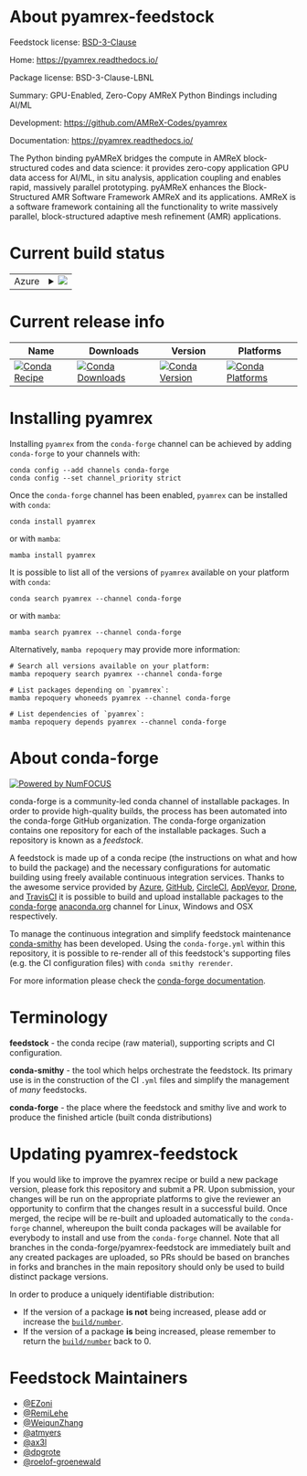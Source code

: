 About pyamrex-feedstock
=======================

Feedstock license: [BSD-3-Clause](https://github.com/conda-forge/pyamrex-feedstock/blob/main/LICENSE.txt)

Home: https://pyamrex.readthedocs.io/

Package license: BSD-3-Clause-LBNL

Summary: GPU-Enabled, Zero-Copy AMReX Python Bindings including AI/ML

Development: https://github.com/AMReX-Codes/pyamrex

Documentation: https://pyamrex.readthedocs.io/

The Python binding pyAMReX bridges the compute in AMReX block-structured
codes and data science: it provides zero-copy application GPU data access
for AI/ML, in situ analysis, application coupling and enables rapid,
massively parallel prototyping. pyAMReX enhances the Block-Structured AMR
Software Framework AMReX and its applications.
AMReX is a software framework containing all the functionality to write
massively parallel, block-structured adaptive mesh refinement (AMR)
applications.

Current build status
====================


<table>
    
  <tr>
    <td>Azure</td>
    <td>
      <details>
        <summary>
          <a href="https://dev.azure.com/conda-forge/feedstock-builds/_build/latest?definitionId=20615&branchName=main">
            <img src="https://dev.azure.com/conda-forge/feedstock-builds/_apis/build/status/pyamrex-feedstock?branchName=main">
          </a>
        </summary>
        <table>
          <thead><tr><th>Variant</th><th>Status</th></tr></thead>
          <tbody><tr>
              <td>linux_64_mpimpichpyamrex_precisiondppython3.10.____cpython</td>
              <td>
                <a href="https://dev.azure.com/conda-forge/feedstock-builds/_build/latest?definitionId=20615&branchName=main">
                  <img src="https://dev.azure.com/conda-forge/feedstock-builds/_apis/build/status/pyamrex-feedstock?branchName=main&jobName=linux&configuration=linux%20linux_64_mpimpichpyamrex_precisiondppython3.10.____cpython" alt="variant">
                </a>
              </td>
            </tr><tr>
              <td>linux_64_mpimpichpyamrex_precisiondppython3.11.____cpython</td>
              <td>
                <a href="https://dev.azure.com/conda-forge/feedstock-builds/_build/latest?definitionId=20615&branchName=main">
                  <img src="https://dev.azure.com/conda-forge/feedstock-builds/_apis/build/status/pyamrex-feedstock?branchName=main&jobName=linux&configuration=linux%20linux_64_mpimpichpyamrex_precisiondppython3.11.____cpython" alt="variant">
                </a>
              </td>
            </tr><tr>
              <td>linux_64_mpimpichpyamrex_precisiondppython3.12.____cpython</td>
              <td>
                <a href="https://dev.azure.com/conda-forge/feedstock-builds/_build/latest?definitionId=20615&branchName=main">
                  <img src="https://dev.azure.com/conda-forge/feedstock-builds/_apis/build/status/pyamrex-feedstock?branchName=main&jobName=linux&configuration=linux%20linux_64_mpimpichpyamrex_precisiondppython3.12.____cpython" alt="variant">
                </a>
              </td>
            </tr><tr>
              <td>linux_64_mpimpichpyamrex_precisiondppython3.13.____cp313</td>
              <td>
                <a href="https://dev.azure.com/conda-forge/feedstock-builds/_build/latest?definitionId=20615&branchName=main">
                  <img src="https://dev.azure.com/conda-forge/feedstock-builds/_apis/build/status/pyamrex-feedstock?branchName=main&jobName=linux&configuration=linux%20linux_64_mpimpichpyamrex_precisiondppython3.13.____cp313" alt="variant">
                </a>
              </td>
            </tr><tr>
              <td>linux_64_mpimpichpyamrex_precisiondppython3.9.____cpython</td>
              <td>
                <a href="https://dev.azure.com/conda-forge/feedstock-builds/_build/latest?definitionId=20615&branchName=main">
                  <img src="https://dev.azure.com/conda-forge/feedstock-builds/_apis/build/status/pyamrex-feedstock?branchName=main&jobName=linux&configuration=linux%20linux_64_mpimpichpyamrex_precisiondppython3.9.____cpython" alt="variant">
                </a>
              </td>
            </tr><tr>
              <td>linux_64_mpimpichpyamrex_precisionsppython3.10.____cpython</td>
              <td>
                <a href="https://dev.azure.com/conda-forge/feedstock-builds/_build/latest?definitionId=20615&branchName=main">
                  <img src="https://dev.azure.com/conda-forge/feedstock-builds/_apis/build/status/pyamrex-feedstock?branchName=main&jobName=linux&configuration=linux%20linux_64_mpimpichpyamrex_precisionsppython3.10.____cpython" alt="variant">
                </a>
              </td>
            </tr><tr>
              <td>linux_64_mpimpichpyamrex_precisionsppython3.11.____cpython</td>
              <td>
                <a href="https://dev.azure.com/conda-forge/feedstock-builds/_build/latest?definitionId=20615&branchName=main">
                  <img src="https://dev.azure.com/conda-forge/feedstock-builds/_apis/build/status/pyamrex-feedstock?branchName=main&jobName=linux&configuration=linux%20linux_64_mpimpichpyamrex_precisionsppython3.11.____cpython" alt="variant">
                </a>
              </td>
            </tr><tr>
              <td>linux_64_mpimpichpyamrex_precisionsppython3.12.____cpython</td>
              <td>
                <a href="https://dev.azure.com/conda-forge/feedstock-builds/_build/latest?definitionId=20615&branchName=main">
                  <img src="https://dev.azure.com/conda-forge/feedstock-builds/_apis/build/status/pyamrex-feedstock?branchName=main&jobName=linux&configuration=linux%20linux_64_mpimpichpyamrex_precisionsppython3.12.____cpython" alt="variant">
                </a>
              </td>
            </tr><tr>
              <td>linux_64_mpimpichpyamrex_precisionsppython3.13.____cp313</td>
              <td>
                <a href="https://dev.azure.com/conda-forge/feedstock-builds/_build/latest?definitionId=20615&branchName=main">
                  <img src="https://dev.azure.com/conda-forge/feedstock-builds/_apis/build/status/pyamrex-feedstock?branchName=main&jobName=linux&configuration=linux%20linux_64_mpimpichpyamrex_precisionsppython3.13.____cp313" alt="variant">
                </a>
              </td>
            </tr><tr>
              <td>linux_64_mpimpichpyamrex_precisionsppython3.9.____cpython</td>
              <td>
                <a href="https://dev.azure.com/conda-forge/feedstock-builds/_build/latest?definitionId=20615&branchName=main">
                  <img src="https://dev.azure.com/conda-forge/feedstock-builds/_apis/build/status/pyamrex-feedstock?branchName=main&jobName=linux&configuration=linux%20linux_64_mpimpichpyamrex_precisionsppython3.9.____cpython" alt="variant">
                </a>
              </td>
            </tr><tr>
              <td>linux_64_mpinompipyamrex_precisiondppython3.10.____cpython</td>
              <td>
                <a href="https://dev.azure.com/conda-forge/feedstock-builds/_build/latest?definitionId=20615&branchName=main">
                  <img src="https://dev.azure.com/conda-forge/feedstock-builds/_apis/build/status/pyamrex-feedstock?branchName=main&jobName=linux&configuration=linux%20linux_64_mpinompipyamrex_precisiondppython3.10.____cpython" alt="variant">
                </a>
              </td>
            </tr><tr>
              <td>linux_64_mpinompipyamrex_precisiondppython3.11.____cpython</td>
              <td>
                <a href="https://dev.azure.com/conda-forge/feedstock-builds/_build/latest?definitionId=20615&branchName=main">
                  <img src="https://dev.azure.com/conda-forge/feedstock-builds/_apis/build/status/pyamrex-feedstock?branchName=main&jobName=linux&configuration=linux%20linux_64_mpinompipyamrex_precisiondppython3.11.____cpython" alt="variant">
                </a>
              </td>
            </tr><tr>
              <td>linux_64_mpinompipyamrex_precisiondppython3.12.____cpython</td>
              <td>
                <a href="https://dev.azure.com/conda-forge/feedstock-builds/_build/latest?definitionId=20615&branchName=main">
                  <img src="https://dev.azure.com/conda-forge/feedstock-builds/_apis/build/status/pyamrex-feedstock?branchName=main&jobName=linux&configuration=linux%20linux_64_mpinompipyamrex_precisiondppython3.12.____cpython" alt="variant">
                </a>
              </td>
            </tr><tr>
              <td>linux_64_mpinompipyamrex_precisiondppython3.13.____cp313</td>
              <td>
                <a href="https://dev.azure.com/conda-forge/feedstock-builds/_build/latest?definitionId=20615&branchName=main">
                  <img src="https://dev.azure.com/conda-forge/feedstock-builds/_apis/build/status/pyamrex-feedstock?branchName=main&jobName=linux&configuration=linux%20linux_64_mpinompipyamrex_precisiondppython3.13.____cp313" alt="variant">
                </a>
              </td>
            </tr><tr>
              <td>linux_64_mpinompipyamrex_precisiondppython3.9.____cpython</td>
              <td>
                <a href="https://dev.azure.com/conda-forge/feedstock-builds/_build/latest?definitionId=20615&branchName=main">
                  <img src="https://dev.azure.com/conda-forge/feedstock-builds/_apis/build/status/pyamrex-feedstock?branchName=main&jobName=linux&configuration=linux%20linux_64_mpinompipyamrex_precisiondppython3.9.____cpython" alt="variant">
                </a>
              </td>
            </tr><tr>
              <td>linux_64_mpinompipyamrex_precisionsppython3.10.____cpython</td>
              <td>
                <a href="https://dev.azure.com/conda-forge/feedstock-builds/_build/latest?definitionId=20615&branchName=main">
                  <img src="https://dev.azure.com/conda-forge/feedstock-builds/_apis/build/status/pyamrex-feedstock?branchName=main&jobName=linux&configuration=linux%20linux_64_mpinompipyamrex_precisionsppython3.10.____cpython" alt="variant">
                </a>
              </td>
            </tr><tr>
              <td>linux_64_mpinompipyamrex_precisionsppython3.11.____cpython</td>
              <td>
                <a href="https://dev.azure.com/conda-forge/feedstock-builds/_build/latest?definitionId=20615&branchName=main">
                  <img src="https://dev.azure.com/conda-forge/feedstock-builds/_apis/build/status/pyamrex-feedstock?branchName=main&jobName=linux&configuration=linux%20linux_64_mpinompipyamrex_precisionsppython3.11.____cpython" alt="variant">
                </a>
              </td>
            </tr><tr>
              <td>linux_64_mpinompipyamrex_precisionsppython3.12.____cpython</td>
              <td>
                <a href="https://dev.azure.com/conda-forge/feedstock-builds/_build/latest?definitionId=20615&branchName=main">
                  <img src="https://dev.azure.com/conda-forge/feedstock-builds/_apis/build/status/pyamrex-feedstock?branchName=main&jobName=linux&configuration=linux%20linux_64_mpinompipyamrex_precisionsppython3.12.____cpython" alt="variant">
                </a>
              </td>
            </tr><tr>
              <td>linux_64_mpinompipyamrex_precisionsppython3.13.____cp313</td>
              <td>
                <a href="https://dev.azure.com/conda-forge/feedstock-builds/_build/latest?definitionId=20615&branchName=main">
                  <img src="https://dev.azure.com/conda-forge/feedstock-builds/_apis/build/status/pyamrex-feedstock?branchName=main&jobName=linux&configuration=linux%20linux_64_mpinompipyamrex_precisionsppython3.13.____cp313" alt="variant">
                </a>
              </td>
            </tr><tr>
              <td>linux_64_mpinompipyamrex_precisionsppython3.9.____cpython</td>
              <td>
                <a href="https://dev.azure.com/conda-forge/feedstock-builds/_build/latest?definitionId=20615&branchName=main">
                  <img src="https://dev.azure.com/conda-forge/feedstock-builds/_apis/build/status/pyamrex-feedstock?branchName=main&jobName=linux&configuration=linux%20linux_64_mpinompipyamrex_precisionsppython3.9.____cpython" alt="variant">
                </a>
              </td>
            </tr><tr>
              <td>linux_64_mpiopenmpipyamrex_precisiondppython3.10.____cpython</td>
              <td>
                <a href="https://dev.azure.com/conda-forge/feedstock-builds/_build/latest?definitionId=20615&branchName=main">
                  <img src="https://dev.azure.com/conda-forge/feedstock-builds/_apis/build/status/pyamrex-feedstock?branchName=main&jobName=linux&configuration=linux%20linux_64_mpiopenmpipyamrex_precisiondppython3.10.____cpython" alt="variant">
                </a>
              </td>
            </tr><tr>
              <td>linux_64_mpiopenmpipyamrex_precisiondppython3.11.____cpython</td>
              <td>
                <a href="https://dev.azure.com/conda-forge/feedstock-builds/_build/latest?definitionId=20615&branchName=main">
                  <img src="https://dev.azure.com/conda-forge/feedstock-builds/_apis/build/status/pyamrex-feedstock?branchName=main&jobName=linux&configuration=linux%20linux_64_mpiopenmpipyamrex_precisiondppython3.11.____cpython" alt="variant">
                </a>
              </td>
            </tr><tr>
              <td>linux_64_mpiopenmpipyamrex_precisiondppython3.12.____cpython</td>
              <td>
                <a href="https://dev.azure.com/conda-forge/feedstock-builds/_build/latest?definitionId=20615&branchName=main">
                  <img src="https://dev.azure.com/conda-forge/feedstock-builds/_apis/build/status/pyamrex-feedstock?branchName=main&jobName=linux&configuration=linux%20linux_64_mpiopenmpipyamrex_precisiondppython3.12.____cpython" alt="variant">
                </a>
              </td>
            </tr><tr>
              <td>linux_64_mpiopenmpipyamrex_precisiondppython3.13.____cp313</td>
              <td>
                <a href="https://dev.azure.com/conda-forge/feedstock-builds/_build/latest?definitionId=20615&branchName=main">
                  <img src="https://dev.azure.com/conda-forge/feedstock-builds/_apis/build/status/pyamrex-feedstock?branchName=main&jobName=linux&configuration=linux%20linux_64_mpiopenmpipyamrex_precisiondppython3.13.____cp313" alt="variant">
                </a>
              </td>
            </tr><tr>
              <td>linux_64_mpiopenmpipyamrex_precisiondppython3.9.____cpython</td>
              <td>
                <a href="https://dev.azure.com/conda-forge/feedstock-builds/_build/latest?definitionId=20615&branchName=main">
                  <img src="https://dev.azure.com/conda-forge/feedstock-builds/_apis/build/status/pyamrex-feedstock?branchName=main&jobName=linux&configuration=linux%20linux_64_mpiopenmpipyamrex_precisiondppython3.9.____cpython" alt="variant">
                </a>
              </td>
            </tr><tr>
              <td>linux_64_mpiopenmpipyamrex_precisionsppython3.10.____cpython</td>
              <td>
                <a href="https://dev.azure.com/conda-forge/feedstock-builds/_build/latest?definitionId=20615&branchName=main">
                  <img src="https://dev.azure.com/conda-forge/feedstock-builds/_apis/build/status/pyamrex-feedstock?branchName=main&jobName=linux&configuration=linux%20linux_64_mpiopenmpipyamrex_precisionsppython3.10.____cpython" alt="variant">
                </a>
              </td>
            </tr><tr>
              <td>linux_64_mpiopenmpipyamrex_precisionsppython3.11.____cpython</td>
              <td>
                <a href="https://dev.azure.com/conda-forge/feedstock-builds/_build/latest?definitionId=20615&branchName=main">
                  <img src="https://dev.azure.com/conda-forge/feedstock-builds/_apis/build/status/pyamrex-feedstock?branchName=main&jobName=linux&configuration=linux%20linux_64_mpiopenmpipyamrex_precisionsppython3.11.____cpython" alt="variant">
                </a>
              </td>
            </tr><tr>
              <td>linux_64_mpiopenmpipyamrex_precisionsppython3.12.____cpython</td>
              <td>
                <a href="https://dev.azure.com/conda-forge/feedstock-builds/_build/latest?definitionId=20615&branchName=main">
                  <img src="https://dev.azure.com/conda-forge/feedstock-builds/_apis/build/status/pyamrex-feedstock?branchName=main&jobName=linux&configuration=linux%20linux_64_mpiopenmpipyamrex_precisionsppython3.12.____cpython" alt="variant">
                </a>
              </td>
            </tr><tr>
              <td>linux_64_mpiopenmpipyamrex_precisionsppython3.13.____cp313</td>
              <td>
                <a href="https://dev.azure.com/conda-forge/feedstock-builds/_build/latest?definitionId=20615&branchName=main">
                  <img src="https://dev.azure.com/conda-forge/feedstock-builds/_apis/build/status/pyamrex-feedstock?branchName=main&jobName=linux&configuration=linux%20linux_64_mpiopenmpipyamrex_precisionsppython3.13.____cp313" alt="variant">
                </a>
              </td>
            </tr><tr>
              <td>linux_64_mpiopenmpipyamrex_precisionsppython3.9.____cpython</td>
              <td>
                <a href="https://dev.azure.com/conda-forge/feedstock-builds/_build/latest?definitionId=20615&branchName=main">
                  <img src="https://dev.azure.com/conda-forge/feedstock-builds/_apis/build/status/pyamrex-feedstock?branchName=main&jobName=linux&configuration=linux%20linux_64_mpiopenmpipyamrex_precisionsppython3.9.____cpython" alt="variant">
                </a>
              </td>
            </tr><tr>
              <td>linux_aarch64_mpimpichpyamrex_precisiondppython3.10.____cpython</td>
              <td>
                <a href="https://dev.azure.com/conda-forge/feedstock-builds/_build/latest?definitionId=20615&branchName=main">
                  <img src="https://dev.azure.com/conda-forge/feedstock-builds/_apis/build/status/pyamrex-feedstock?branchName=main&jobName=linux&configuration=linux%20linux_aarch64_mpimpichpyamrex_precisiondppython3.10.____cpython" alt="variant">
                </a>
              </td>
            </tr><tr>
              <td>linux_aarch64_mpimpichpyamrex_precisiondppython3.11.____cpython</td>
              <td>
                <a href="https://dev.azure.com/conda-forge/feedstock-builds/_build/latest?definitionId=20615&branchName=main">
                  <img src="https://dev.azure.com/conda-forge/feedstock-builds/_apis/build/status/pyamrex-feedstock?branchName=main&jobName=linux&configuration=linux%20linux_aarch64_mpimpichpyamrex_precisiondppython3.11.____cpython" alt="variant">
                </a>
              </td>
            </tr><tr>
              <td>linux_aarch64_mpimpichpyamrex_precisiondppython3.12.____cpython</td>
              <td>
                <a href="https://dev.azure.com/conda-forge/feedstock-builds/_build/latest?definitionId=20615&branchName=main">
                  <img src="https://dev.azure.com/conda-forge/feedstock-builds/_apis/build/status/pyamrex-feedstock?branchName=main&jobName=linux&configuration=linux%20linux_aarch64_mpimpichpyamrex_precisiondppython3.12.____cpython" alt="variant">
                </a>
              </td>
            </tr><tr>
              <td>linux_aarch64_mpimpichpyamrex_precisiondppython3.13.____cp313</td>
              <td>
                <a href="https://dev.azure.com/conda-forge/feedstock-builds/_build/latest?definitionId=20615&branchName=main">
                  <img src="https://dev.azure.com/conda-forge/feedstock-builds/_apis/build/status/pyamrex-feedstock?branchName=main&jobName=linux&configuration=linux%20linux_aarch64_mpimpichpyamrex_precisiondppython3.13.____cp313" alt="variant">
                </a>
              </td>
            </tr><tr>
              <td>linux_aarch64_mpimpichpyamrex_precisiondppython3.9.____cpython</td>
              <td>
                <a href="https://dev.azure.com/conda-forge/feedstock-builds/_build/latest?definitionId=20615&branchName=main">
                  <img src="https://dev.azure.com/conda-forge/feedstock-builds/_apis/build/status/pyamrex-feedstock?branchName=main&jobName=linux&configuration=linux%20linux_aarch64_mpimpichpyamrex_precisiondppython3.9.____cpython" alt="variant">
                </a>
              </td>
            </tr><tr>
              <td>linux_aarch64_mpimpichpyamrex_precisionsppython3.10.____cpython</td>
              <td>
                <a href="https://dev.azure.com/conda-forge/feedstock-builds/_build/latest?definitionId=20615&branchName=main">
                  <img src="https://dev.azure.com/conda-forge/feedstock-builds/_apis/build/status/pyamrex-feedstock?branchName=main&jobName=linux&configuration=linux%20linux_aarch64_mpimpichpyamrex_precisionsppython3.10.____cpython" alt="variant">
                </a>
              </td>
            </tr><tr>
              <td>linux_aarch64_mpimpichpyamrex_precisionsppython3.11.____cpython</td>
              <td>
                <a href="https://dev.azure.com/conda-forge/feedstock-builds/_build/latest?definitionId=20615&branchName=main">
                  <img src="https://dev.azure.com/conda-forge/feedstock-builds/_apis/build/status/pyamrex-feedstock?branchName=main&jobName=linux&configuration=linux%20linux_aarch64_mpimpichpyamrex_precisionsppython3.11.____cpython" alt="variant">
                </a>
              </td>
            </tr><tr>
              <td>linux_aarch64_mpimpichpyamrex_precisionsppython3.12.____cpython</td>
              <td>
                <a href="https://dev.azure.com/conda-forge/feedstock-builds/_build/latest?definitionId=20615&branchName=main">
                  <img src="https://dev.azure.com/conda-forge/feedstock-builds/_apis/build/status/pyamrex-feedstock?branchName=main&jobName=linux&configuration=linux%20linux_aarch64_mpimpichpyamrex_precisionsppython3.12.____cpython" alt="variant">
                </a>
              </td>
            </tr><tr>
              <td>linux_aarch64_mpimpichpyamrex_precisionsppython3.13.____cp313</td>
              <td>
                <a href="https://dev.azure.com/conda-forge/feedstock-builds/_build/latest?definitionId=20615&branchName=main">
                  <img src="https://dev.azure.com/conda-forge/feedstock-builds/_apis/build/status/pyamrex-feedstock?branchName=main&jobName=linux&configuration=linux%20linux_aarch64_mpimpichpyamrex_precisionsppython3.13.____cp313" alt="variant">
                </a>
              </td>
            </tr><tr>
              <td>linux_aarch64_mpimpichpyamrex_precisionsppython3.9.____cpython</td>
              <td>
                <a href="https://dev.azure.com/conda-forge/feedstock-builds/_build/latest?definitionId=20615&branchName=main">
                  <img src="https://dev.azure.com/conda-forge/feedstock-builds/_apis/build/status/pyamrex-feedstock?branchName=main&jobName=linux&configuration=linux%20linux_aarch64_mpimpichpyamrex_precisionsppython3.9.____cpython" alt="variant">
                </a>
              </td>
            </tr><tr>
              <td>linux_aarch64_mpinompipyamrex_precisiondppython3.10.____cpython</td>
              <td>
                <a href="https://dev.azure.com/conda-forge/feedstock-builds/_build/latest?definitionId=20615&branchName=main">
                  <img src="https://dev.azure.com/conda-forge/feedstock-builds/_apis/build/status/pyamrex-feedstock?branchName=main&jobName=linux&configuration=linux%20linux_aarch64_mpinompipyamrex_precisiondppython3.10.____cpython" alt="variant">
                </a>
              </td>
            </tr><tr>
              <td>linux_aarch64_mpinompipyamrex_precisiondppython3.11.____cpython</td>
              <td>
                <a href="https://dev.azure.com/conda-forge/feedstock-builds/_build/latest?definitionId=20615&branchName=main">
                  <img src="https://dev.azure.com/conda-forge/feedstock-builds/_apis/build/status/pyamrex-feedstock?branchName=main&jobName=linux&configuration=linux%20linux_aarch64_mpinompipyamrex_precisiondppython3.11.____cpython" alt="variant">
                </a>
              </td>
            </tr><tr>
              <td>linux_aarch64_mpinompipyamrex_precisiondppython3.12.____cpython</td>
              <td>
                <a href="https://dev.azure.com/conda-forge/feedstock-builds/_build/latest?definitionId=20615&branchName=main">
                  <img src="https://dev.azure.com/conda-forge/feedstock-builds/_apis/build/status/pyamrex-feedstock?branchName=main&jobName=linux&configuration=linux%20linux_aarch64_mpinompipyamrex_precisiondppython3.12.____cpython" alt="variant">
                </a>
              </td>
            </tr><tr>
              <td>linux_aarch64_mpinompipyamrex_precisiondppython3.13.____cp313</td>
              <td>
                <a href="https://dev.azure.com/conda-forge/feedstock-builds/_build/latest?definitionId=20615&branchName=main">
                  <img src="https://dev.azure.com/conda-forge/feedstock-builds/_apis/build/status/pyamrex-feedstock?branchName=main&jobName=linux&configuration=linux%20linux_aarch64_mpinompipyamrex_precisiondppython3.13.____cp313" alt="variant">
                </a>
              </td>
            </tr><tr>
              <td>linux_aarch64_mpinompipyamrex_precisiondppython3.9.____cpython</td>
              <td>
                <a href="https://dev.azure.com/conda-forge/feedstock-builds/_build/latest?definitionId=20615&branchName=main">
                  <img src="https://dev.azure.com/conda-forge/feedstock-builds/_apis/build/status/pyamrex-feedstock?branchName=main&jobName=linux&configuration=linux%20linux_aarch64_mpinompipyamrex_precisiondppython3.9.____cpython" alt="variant">
                </a>
              </td>
            </tr><tr>
              <td>linux_aarch64_mpinompipyamrex_precisionsppython3.10.____cpython</td>
              <td>
                <a href="https://dev.azure.com/conda-forge/feedstock-builds/_build/latest?definitionId=20615&branchName=main">
                  <img src="https://dev.azure.com/conda-forge/feedstock-builds/_apis/build/status/pyamrex-feedstock?branchName=main&jobName=linux&configuration=linux%20linux_aarch64_mpinompipyamrex_precisionsppython3.10.____cpython" alt="variant">
                </a>
              </td>
            </tr><tr>
              <td>linux_aarch64_mpinompipyamrex_precisionsppython3.11.____cpython</td>
              <td>
                <a href="https://dev.azure.com/conda-forge/feedstock-builds/_build/latest?definitionId=20615&branchName=main">
                  <img src="https://dev.azure.com/conda-forge/feedstock-builds/_apis/build/status/pyamrex-feedstock?branchName=main&jobName=linux&configuration=linux%20linux_aarch64_mpinompipyamrex_precisionsppython3.11.____cpython" alt="variant">
                </a>
              </td>
            </tr><tr>
              <td>linux_aarch64_mpinompipyamrex_precisionsppython3.12.____cpython</td>
              <td>
                <a href="https://dev.azure.com/conda-forge/feedstock-builds/_build/latest?definitionId=20615&branchName=main">
                  <img src="https://dev.azure.com/conda-forge/feedstock-builds/_apis/build/status/pyamrex-feedstock?branchName=main&jobName=linux&configuration=linux%20linux_aarch64_mpinompipyamrex_precisionsppython3.12.____cpython" alt="variant">
                </a>
              </td>
            </tr><tr>
              <td>linux_aarch64_mpinompipyamrex_precisionsppython3.13.____cp313</td>
              <td>
                <a href="https://dev.azure.com/conda-forge/feedstock-builds/_build/latest?definitionId=20615&branchName=main">
                  <img src="https://dev.azure.com/conda-forge/feedstock-builds/_apis/build/status/pyamrex-feedstock?branchName=main&jobName=linux&configuration=linux%20linux_aarch64_mpinompipyamrex_precisionsppython3.13.____cp313" alt="variant">
                </a>
              </td>
            </tr><tr>
              <td>linux_aarch64_mpinompipyamrex_precisionsppython3.9.____cpython</td>
              <td>
                <a href="https://dev.azure.com/conda-forge/feedstock-builds/_build/latest?definitionId=20615&branchName=main">
                  <img src="https://dev.azure.com/conda-forge/feedstock-builds/_apis/build/status/pyamrex-feedstock?branchName=main&jobName=linux&configuration=linux%20linux_aarch64_mpinompipyamrex_precisionsppython3.9.____cpython" alt="variant">
                </a>
              </td>
            </tr><tr>
              <td>linux_aarch64_mpiopenmpipyamrex_precisiondppython3.10.____cpython</td>
              <td>
                <a href="https://dev.azure.com/conda-forge/feedstock-builds/_build/latest?definitionId=20615&branchName=main">
                  <img src="https://dev.azure.com/conda-forge/feedstock-builds/_apis/build/status/pyamrex-feedstock?branchName=main&jobName=linux&configuration=linux%20linux_aarch64_mpiopenmpipyamrex_precisiondppython3.10.____cpython" alt="variant">
                </a>
              </td>
            </tr><tr>
              <td>linux_aarch64_mpiopenmpipyamrex_precisiondppython3.11.____cpython</td>
              <td>
                <a href="https://dev.azure.com/conda-forge/feedstock-builds/_build/latest?definitionId=20615&branchName=main">
                  <img src="https://dev.azure.com/conda-forge/feedstock-builds/_apis/build/status/pyamrex-feedstock?branchName=main&jobName=linux&configuration=linux%20linux_aarch64_mpiopenmpipyamrex_precisiondppython3.11.____cpython" alt="variant">
                </a>
              </td>
            </tr><tr>
              <td>linux_aarch64_mpiopenmpipyamrex_precisiondppython3.12.____cpython</td>
              <td>
                <a href="https://dev.azure.com/conda-forge/feedstock-builds/_build/latest?definitionId=20615&branchName=main">
                  <img src="https://dev.azure.com/conda-forge/feedstock-builds/_apis/build/status/pyamrex-feedstock?branchName=main&jobName=linux&configuration=linux%20linux_aarch64_mpiopenmpipyamrex_precisiondppython3.12.____cpython" alt="variant">
                </a>
              </td>
            </tr><tr>
              <td>linux_aarch64_mpiopenmpipyamrex_precisiondppython3.13.____cp313</td>
              <td>
                <a href="https://dev.azure.com/conda-forge/feedstock-builds/_build/latest?definitionId=20615&branchName=main">
                  <img src="https://dev.azure.com/conda-forge/feedstock-builds/_apis/build/status/pyamrex-feedstock?branchName=main&jobName=linux&configuration=linux%20linux_aarch64_mpiopenmpipyamrex_precisiondppython3.13.____cp313" alt="variant">
                </a>
              </td>
            </tr><tr>
              <td>linux_aarch64_mpiopenmpipyamrex_precisiondppython3.9.____cpython</td>
              <td>
                <a href="https://dev.azure.com/conda-forge/feedstock-builds/_build/latest?definitionId=20615&branchName=main">
                  <img src="https://dev.azure.com/conda-forge/feedstock-builds/_apis/build/status/pyamrex-feedstock?branchName=main&jobName=linux&configuration=linux%20linux_aarch64_mpiopenmpipyamrex_precisiondppython3.9.____cpython" alt="variant">
                </a>
              </td>
            </tr><tr>
              <td>linux_aarch64_mpiopenmpipyamrex_precisionsppython3.10.____cpython</td>
              <td>
                <a href="https://dev.azure.com/conda-forge/feedstock-builds/_build/latest?definitionId=20615&branchName=main">
                  <img src="https://dev.azure.com/conda-forge/feedstock-builds/_apis/build/status/pyamrex-feedstock?branchName=main&jobName=linux&configuration=linux%20linux_aarch64_mpiopenmpipyamrex_precisionsppython3.10.____cpython" alt="variant">
                </a>
              </td>
            </tr><tr>
              <td>linux_aarch64_mpiopenmpipyamrex_precisionsppython3.11.____cpython</td>
              <td>
                <a href="https://dev.azure.com/conda-forge/feedstock-builds/_build/latest?definitionId=20615&branchName=main">
                  <img src="https://dev.azure.com/conda-forge/feedstock-builds/_apis/build/status/pyamrex-feedstock?branchName=main&jobName=linux&configuration=linux%20linux_aarch64_mpiopenmpipyamrex_precisionsppython3.11.____cpython" alt="variant">
                </a>
              </td>
            </tr><tr>
              <td>linux_aarch64_mpiopenmpipyamrex_precisionsppython3.12.____cpython</td>
              <td>
                <a href="https://dev.azure.com/conda-forge/feedstock-builds/_build/latest?definitionId=20615&branchName=main">
                  <img src="https://dev.azure.com/conda-forge/feedstock-builds/_apis/build/status/pyamrex-feedstock?branchName=main&jobName=linux&configuration=linux%20linux_aarch64_mpiopenmpipyamrex_precisionsppython3.12.____cpython" alt="variant">
                </a>
              </td>
            </tr><tr>
              <td>linux_aarch64_mpiopenmpipyamrex_precisionsppython3.13.____cp313</td>
              <td>
                <a href="https://dev.azure.com/conda-forge/feedstock-builds/_build/latest?definitionId=20615&branchName=main">
                  <img src="https://dev.azure.com/conda-forge/feedstock-builds/_apis/build/status/pyamrex-feedstock?branchName=main&jobName=linux&configuration=linux%20linux_aarch64_mpiopenmpipyamrex_precisionsppython3.13.____cp313" alt="variant">
                </a>
              </td>
            </tr><tr>
              <td>linux_aarch64_mpiopenmpipyamrex_precisionsppython3.9.____cpython</td>
              <td>
                <a href="https://dev.azure.com/conda-forge/feedstock-builds/_build/latest?definitionId=20615&branchName=main">
                  <img src="https://dev.azure.com/conda-forge/feedstock-builds/_apis/build/status/pyamrex-feedstock?branchName=main&jobName=linux&configuration=linux%20linux_aarch64_mpiopenmpipyamrex_precisionsppython3.9.____cpython" alt="variant">
                </a>
              </td>
            </tr><tr>
              <td>linux_ppc64le_mpimpichpyamrex_precisiondppython3.10.____cpython</td>
              <td>
                <a href="https://dev.azure.com/conda-forge/feedstock-builds/_build/latest?definitionId=20615&branchName=main">
                  <img src="https://dev.azure.com/conda-forge/feedstock-builds/_apis/build/status/pyamrex-feedstock?branchName=main&jobName=linux&configuration=linux%20linux_ppc64le_mpimpichpyamrex_precisiondppython3.10.____cpython" alt="variant">
                </a>
              </td>
            </tr><tr>
              <td>linux_ppc64le_mpimpichpyamrex_precisiondppython3.11.____cpython</td>
              <td>
                <a href="https://dev.azure.com/conda-forge/feedstock-builds/_build/latest?definitionId=20615&branchName=main">
                  <img src="https://dev.azure.com/conda-forge/feedstock-builds/_apis/build/status/pyamrex-feedstock?branchName=main&jobName=linux&configuration=linux%20linux_ppc64le_mpimpichpyamrex_precisiondppython3.11.____cpython" alt="variant">
                </a>
              </td>
            </tr><tr>
              <td>linux_ppc64le_mpimpichpyamrex_precisiondppython3.12.____cpython</td>
              <td>
                <a href="https://dev.azure.com/conda-forge/feedstock-builds/_build/latest?definitionId=20615&branchName=main">
                  <img src="https://dev.azure.com/conda-forge/feedstock-builds/_apis/build/status/pyamrex-feedstock?branchName=main&jobName=linux&configuration=linux%20linux_ppc64le_mpimpichpyamrex_precisiondppython3.12.____cpython" alt="variant">
                </a>
              </td>
            </tr><tr>
              <td>linux_ppc64le_mpimpichpyamrex_precisiondppython3.13.____cp313</td>
              <td>
                <a href="https://dev.azure.com/conda-forge/feedstock-builds/_build/latest?definitionId=20615&branchName=main">
                  <img src="https://dev.azure.com/conda-forge/feedstock-builds/_apis/build/status/pyamrex-feedstock?branchName=main&jobName=linux&configuration=linux%20linux_ppc64le_mpimpichpyamrex_precisiondppython3.13.____cp313" alt="variant">
                </a>
              </td>
            </tr><tr>
              <td>linux_ppc64le_mpimpichpyamrex_precisiondppython3.9.____cpython</td>
              <td>
                <a href="https://dev.azure.com/conda-forge/feedstock-builds/_build/latest?definitionId=20615&branchName=main">
                  <img src="https://dev.azure.com/conda-forge/feedstock-builds/_apis/build/status/pyamrex-feedstock?branchName=main&jobName=linux&configuration=linux%20linux_ppc64le_mpimpichpyamrex_precisiondppython3.9.____cpython" alt="variant">
                </a>
              </td>
            </tr><tr>
              <td>linux_ppc64le_mpimpichpyamrex_precisionsppython3.10.____cpython</td>
              <td>
                <a href="https://dev.azure.com/conda-forge/feedstock-builds/_build/latest?definitionId=20615&branchName=main">
                  <img src="https://dev.azure.com/conda-forge/feedstock-builds/_apis/build/status/pyamrex-feedstock?branchName=main&jobName=linux&configuration=linux%20linux_ppc64le_mpimpichpyamrex_precisionsppython3.10.____cpython" alt="variant">
                </a>
              </td>
            </tr><tr>
              <td>linux_ppc64le_mpimpichpyamrex_precisionsppython3.11.____cpython</td>
              <td>
                <a href="https://dev.azure.com/conda-forge/feedstock-builds/_build/latest?definitionId=20615&branchName=main">
                  <img src="https://dev.azure.com/conda-forge/feedstock-builds/_apis/build/status/pyamrex-feedstock?branchName=main&jobName=linux&configuration=linux%20linux_ppc64le_mpimpichpyamrex_precisionsppython3.11.____cpython" alt="variant">
                </a>
              </td>
            </tr><tr>
              <td>linux_ppc64le_mpimpichpyamrex_precisionsppython3.12.____cpython</td>
              <td>
                <a href="https://dev.azure.com/conda-forge/feedstock-builds/_build/latest?definitionId=20615&branchName=main">
                  <img src="https://dev.azure.com/conda-forge/feedstock-builds/_apis/build/status/pyamrex-feedstock?branchName=main&jobName=linux&configuration=linux%20linux_ppc64le_mpimpichpyamrex_precisionsppython3.12.____cpython" alt="variant">
                </a>
              </td>
            </tr><tr>
              <td>linux_ppc64le_mpimpichpyamrex_precisionsppython3.13.____cp313</td>
              <td>
                <a href="https://dev.azure.com/conda-forge/feedstock-builds/_build/latest?definitionId=20615&branchName=main">
                  <img src="https://dev.azure.com/conda-forge/feedstock-builds/_apis/build/status/pyamrex-feedstock?branchName=main&jobName=linux&configuration=linux%20linux_ppc64le_mpimpichpyamrex_precisionsppython3.13.____cp313" alt="variant">
                </a>
              </td>
            </tr><tr>
              <td>linux_ppc64le_mpimpichpyamrex_precisionsppython3.9.____cpython</td>
              <td>
                <a href="https://dev.azure.com/conda-forge/feedstock-builds/_build/latest?definitionId=20615&branchName=main">
                  <img src="https://dev.azure.com/conda-forge/feedstock-builds/_apis/build/status/pyamrex-feedstock?branchName=main&jobName=linux&configuration=linux%20linux_ppc64le_mpimpichpyamrex_precisionsppython3.9.____cpython" alt="variant">
                </a>
              </td>
            </tr><tr>
              <td>linux_ppc64le_mpinompipyamrex_precisiondppython3.10.____cpython</td>
              <td>
                <a href="https://dev.azure.com/conda-forge/feedstock-builds/_build/latest?definitionId=20615&branchName=main">
                  <img src="https://dev.azure.com/conda-forge/feedstock-builds/_apis/build/status/pyamrex-feedstock?branchName=main&jobName=linux&configuration=linux%20linux_ppc64le_mpinompipyamrex_precisiondppython3.10.____cpython" alt="variant">
                </a>
              </td>
            </tr><tr>
              <td>linux_ppc64le_mpinompipyamrex_precisiondppython3.11.____cpython</td>
              <td>
                <a href="https://dev.azure.com/conda-forge/feedstock-builds/_build/latest?definitionId=20615&branchName=main">
                  <img src="https://dev.azure.com/conda-forge/feedstock-builds/_apis/build/status/pyamrex-feedstock?branchName=main&jobName=linux&configuration=linux%20linux_ppc64le_mpinompipyamrex_precisiondppython3.11.____cpython" alt="variant">
                </a>
              </td>
            </tr><tr>
              <td>linux_ppc64le_mpinompipyamrex_precisiondppython3.12.____cpython</td>
              <td>
                <a href="https://dev.azure.com/conda-forge/feedstock-builds/_build/latest?definitionId=20615&branchName=main">
                  <img src="https://dev.azure.com/conda-forge/feedstock-builds/_apis/build/status/pyamrex-feedstock?branchName=main&jobName=linux&configuration=linux%20linux_ppc64le_mpinompipyamrex_precisiondppython3.12.____cpython" alt="variant">
                </a>
              </td>
            </tr><tr>
              <td>linux_ppc64le_mpinompipyamrex_precisiondppython3.13.____cp313</td>
              <td>
                <a href="https://dev.azure.com/conda-forge/feedstock-builds/_build/latest?definitionId=20615&branchName=main">
                  <img src="https://dev.azure.com/conda-forge/feedstock-builds/_apis/build/status/pyamrex-feedstock?branchName=main&jobName=linux&configuration=linux%20linux_ppc64le_mpinompipyamrex_precisiondppython3.13.____cp313" alt="variant">
                </a>
              </td>
            </tr><tr>
              <td>linux_ppc64le_mpinompipyamrex_precisiondppython3.9.____cpython</td>
              <td>
                <a href="https://dev.azure.com/conda-forge/feedstock-builds/_build/latest?definitionId=20615&branchName=main">
                  <img src="https://dev.azure.com/conda-forge/feedstock-builds/_apis/build/status/pyamrex-feedstock?branchName=main&jobName=linux&configuration=linux%20linux_ppc64le_mpinompipyamrex_precisiondppython3.9.____cpython" alt="variant">
                </a>
              </td>
            </tr><tr>
              <td>linux_ppc64le_mpinompipyamrex_precisionsppython3.10.____cpython</td>
              <td>
                <a href="https://dev.azure.com/conda-forge/feedstock-builds/_build/latest?definitionId=20615&branchName=main">
                  <img src="https://dev.azure.com/conda-forge/feedstock-builds/_apis/build/status/pyamrex-feedstock?branchName=main&jobName=linux&configuration=linux%20linux_ppc64le_mpinompipyamrex_precisionsppython3.10.____cpython" alt="variant">
                </a>
              </td>
            </tr><tr>
              <td>linux_ppc64le_mpinompipyamrex_precisionsppython3.11.____cpython</td>
              <td>
                <a href="https://dev.azure.com/conda-forge/feedstock-builds/_build/latest?definitionId=20615&branchName=main">
                  <img src="https://dev.azure.com/conda-forge/feedstock-builds/_apis/build/status/pyamrex-feedstock?branchName=main&jobName=linux&configuration=linux%20linux_ppc64le_mpinompipyamrex_precisionsppython3.11.____cpython" alt="variant">
                </a>
              </td>
            </tr><tr>
              <td>linux_ppc64le_mpinompipyamrex_precisionsppython3.12.____cpython</td>
              <td>
                <a href="https://dev.azure.com/conda-forge/feedstock-builds/_build/latest?definitionId=20615&branchName=main">
                  <img src="https://dev.azure.com/conda-forge/feedstock-builds/_apis/build/status/pyamrex-feedstock?branchName=main&jobName=linux&configuration=linux%20linux_ppc64le_mpinompipyamrex_precisionsppython3.12.____cpython" alt="variant">
                </a>
              </td>
            </tr><tr>
              <td>linux_ppc64le_mpinompipyamrex_precisionsppython3.13.____cp313</td>
              <td>
                <a href="https://dev.azure.com/conda-forge/feedstock-builds/_build/latest?definitionId=20615&branchName=main">
                  <img src="https://dev.azure.com/conda-forge/feedstock-builds/_apis/build/status/pyamrex-feedstock?branchName=main&jobName=linux&configuration=linux%20linux_ppc64le_mpinompipyamrex_precisionsppython3.13.____cp313" alt="variant">
                </a>
              </td>
            </tr><tr>
              <td>linux_ppc64le_mpinompipyamrex_precisionsppython3.9.____cpython</td>
              <td>
                <a href="https://dev.azure.com/conda-forge/feedstock-builds/_build/latest?definitionId=20615&branchName=main">
                  <img src="https://dev.azure.com/conda-forge/feedstock-builds/_apis/build/status/pyamrex-feedstock?branchName=main&jobName=linux&configuration=linux%20linux_ppc64le_mpinompipyamrex_precisionsppython3.9.____cpython" alt="variant">
                </a>
              </td>
            </tr><tr>
              <td>linux_ppc64le_mpiopenmpipyamrex_precisiondppython3.10.____cpython</td>
              <td>
                <a href="https://dev.azure.com/conda-forge/feedstock-builds/_build/latest?definitionId=20615&branchName=main">
                  <img src="https://dev.azure.com/conda-forge/feedstock-builds/_apis/build/status/pyamrex-feedstock?branchName=main&jobName=linux&configuration=linux%20linux_ppc64le_mpiopenmpipyamrex_precisiondppython3.10.____cpython" alt="variant">
                </a>
              </td>
            </tr><tr>
              <td>linux_ppc64le_mpiopenmpipyamrex_precisiondppython3.11.____cpython</td>
              <td>
                <a href="https://dev.azure.com/conda-forge/feedstock-builds/_build/latest?definitionId=20615&branchName=main">
                  <img src="https://dev.azure.com/conda-forge/feedstock-builds/_apis/build/status/pyamrex-feedstock?branchName=main&jobName=linux&configuration=linux%20linux_ppc64le_mpiopenmpipyamrex_precisiondppython3.11.____cpython" alt="variant">
                </a>
              </td>
            </tr><tr>
              <td>linux_ppc64le_mpiopenmpipyamrex_precisiondppython3.12.____cpython</td>
              <td>
                <a href="https://dev.azure.com/conda-forge/feedstock-builds/_build/latest?definitionId=20615&branchName=main">
                  <img src="https://dev.azure.com/conda-forge/feedstock-builds/_apis/build/status/pyamrex-feedstock?branchName=main&jobName=linux&configuration=linux%20linux_ppc64le_mpiopenmpipyamrex_precisiondppython3.12.____cpython" alt="variant">
                </a>
              </td>
            </tr><tr>
              <td>linux_ppc64le_mpiopenmpipyamrex_precisiondppython3.13.____cp313</td>
              <td>
                <a href="https://dev.azure.com/conda-forge/feedstock-builds/_build/latest?definitionId=20615&branchName=main">
                  <img src="https://dev.azure.com/conda-forge/feedstock-builds/_apis/build/status/pyamrex-feedstock?branchName=main&jobName=linux&configuration=linux%20linux_ppc64le_mpiopenmpipyamrex_precisiondppython3.13.____cp313" alt="variant">
                </a>
              </td>
            </tr><tr>
              <td>linux_ppc64le_mpiopenmpipyamrex_precisiondppython3.9.____cpython</td>
              <td>
                <a href="https://dev.azure.com/conda-forge/feedstock-builds/_build/latest?definitionId=20615&branchName=main">
                  <img src="https://dev.azure.com/conda-forge/feedstock-builds/_apis/build/status/pyamrex-feedstock?branchName=main&jobName=linux&configuration=linux%20linux_ppc64le_mpiopenmpipyamrex_precisiondppython3.9.____cpython" alt="variant">
                </a>
              </td>
            </tr><tr>
              <td>linux_ppc64le_mpiopenmpipyamrex_precisionsppython3.10.____cpython</td>
              <td>
                <a href="https://dev.azure.com/conda-forge/feedstock-builds/_build/latest?definitionId=20615&branchName=main">
                  <img src="https://dev.azure.com/conda-forge/feedstock-builds/_apis/build/status/pyamrex-feedstock?branchName=main&jobName=linux&configuration=linux%20linux_ppc64le_mpiopenmpipyamrex_precisionsppython3.10.____cpython" alt="variant">
                </a>
              </td>
            </tr><tr>
              <td>linux_ppc64le_mpiopenmpipyamrex_precisionsppython3.11.____cpython</td>
              <td>
                <a href="https://dev.azure.com/conda-forge/feedstock-builds/_build/latest?definitionId=20615&branchName=main">
                  <img src="https://dev.azure.com/conda-forge/feedstock-builds/_apis/build/status/pyamrex-feedstock?branchName=main&jobName=linux&configuration=linux%20linux_ppc64le_mpiopenmpipyamrex_precisionsppython3.11.____cpython" alt="variant">
                </a>
              </td>
            </tr><tr>
              <td>linux_ppc64le_mpiopenmpipyamrex_precisionsppython3.12.____cpython</td>
              <td>
                <a href="https://dev.azure.com/conda-forge/feedstock-builds/_build/latest?definitionId=20615&branchName=main">
                  <img src="https://dev.azure.com/conda-forge/feedstock-builds/_apis/build/status/pyamrex-feedstock?branchName=main&jobName=linux&configuration=linux%20linux_ppc64le_mpiopenmpipyamrex_precisionsppython3.12.____cpython" alt="variant">
                </a>
              </td>
            </tr><tr>
              <td>linux_ppc64le_mpiopenmpipyamrex_precisionsppython3.13.____cp313</td>
              <td>
                <a href="https://dev.azure.com/conda-forge/feedstock-builds/_build/latest?definitionId=20615&branchName=main">
                  <img src="https://dev.azure.com/conda-forge/feedstock-builds/_apis/build/status/pyamrex-feedstock?branchName=main&jobName=linux&configuration=linux%20linux_ppc64le_mpiopenmpipyamrex_precisionsppython3.13.____cp313" alt="variant">
                </a>
              </td>
            </tr><tr>
              <td>linux_ppc64le_mpiopenmpipyamrex_precisionsppython3.9.____cpython</td>
              <td>
                <a href="https://dev.azure.com/conda-forge/feedstock-builds/_build/latest?definitionId=20615&branchName=main">
                  <img src="https://dev.azure.com/conda-forge/feedstock-builds/_apis/build/status/pyamrex-feedstock?branchName=main&jobName=linux&configuration=linux%20linux_ppc64le_mpiopenmpipyamrex_precisionsppython3.9.____cpython" alt="variant">
                </a>
              </td>
            </tr><tr>
              <td>osx_64_mpimpichpyamrex_precisiondppython3.10.____cpython</td>
              <td>
                <a href="https://dev.azure.com/conda-forge/feedstock-builds/_build/latest?definitionId=20615&branchName=main">
                  <img src="https://dev.azure.com/conda-forge/feedstock-builds/_apis/build/status/pyamrex-feedstock?branchName=main&jobName=osx&configuration=osx%20osx_64_mpimpichpyamrex_precisiondppython3.10.____cpython" alt="variant">
                </a>
              </td>
            </tr><tr>
              <td>osx_64_mpimpichpyamrex_precisiondppython3.11.____cpython</td>
              <td>
                <a href="https://dev.azure.com/conda-forge/feedstock-builds/_build/latest?definitionId=20615&branchName=main">
                  <img src="https://dev.azure.com/conda-forge/feedstock-builds/_apis/build/status/pyamrex-feedstock?branchName=main&jobName=osx&configuration=osx%20osx_64_mpimpichpyamrex_precisiondppython3.11.____cpython" alt="variant">
                </a>
              </td>
            </tr><tr>
              <td>osx_64_mpimpichpyamrex_precisiondppython3.12.____cpython</td>
              <td>
                <a href="https://dev.azure.com/conda-forge/feedstock-builds/_build/latest?definitionId=20615&branchName=main">
                  <img src="https://dev.azure.com/conda-forge/feedstock-builds/_apis/build/status/pyamrex-feedstock?branchName=main&jobName=osx&configuration=osx%20osx_64_mpimpichpyamrex_precisiondppython3.12.____cpython" alt="variant">
                </a>
              </td>
            </tr><tr>
              <td>osx_64_mpimpichpyamrex_precisiondppython3.13.____cp313</td>
              <td>
                <a href="https://dev.azure.com/conda-forge/feedstock-builds/_build/latest?definitionId=20615&branchName=main">
                  <img src="https://dev.azure.com/conda-forge/feedstock-builds/_apis/build/status/pyamrex-feedstock?branchName=main&jobName=osx&configuration=osx%20osx_64_mpimpichpyamrex_precisiondppython3.13.____cp313" alt="variant">
                </a>
              </td>
            </tr><tr>
              <td>osx_64_mpimpichpyamrex_precisiondppython3.9.____cpython</td>
              <td>
                <a href="https://dev.azure.com/conda-forge/feedstock-builds/_build/latest?definitionId=20615&branchName=main">
                  <img src="https://dev.azure.com/conda-forge/feedstock-builds/_apis/build/status/pyamrex-feedstock?branchName=main&jobName=osx&configuration=osx%20osx_64_mpimpichpyamrex_precisiondppython3.9.____cpython" alt="variant">
                </a>
              </td>
            </tr><tr>
              <td>osx_64_mpimpichpyamrex_precisionsppython3.10.____cpython</td>
              <td>
                <a href="https://dev.azure.com/conda-forge/feedstock-builds/_build/latest?definitionId=20615&branchName=main">
                  <img src="https://dev.azure.com/conda-forge/feedstock-builds/_apis/build/status/pyamrex-feedstock?branchName=main&jobName=osx&configuration=osx%20osx_64_mpimpichpyamrex_precisionsppython3.10.____cpython" alt="variant">
                </a>
              </td>
            </tr><tr>
              <td>osx_64_mpimpichpyamrex_precisionsppython3.11.____cpython</td>
              <td>
                <a href="https://dev.azure.com/conda-forge/feedstock-builds/_build/latest?definitionId=20615&branchName=main">
                  <img src="https://dev.azure.com/conda-forge/feedstock-builds/_apis/build/status/pyamrex-feedstock?branchName=main&jobName=osx&configuration=osx%20osx_64_mpimpichpyamrex_precisionsppython3.11.____cpython" alt="variant">
                </a>
              </td>
            </tr><tr>
              <td>osx_64_mpimpichpyamrex_precisionsppython3.12.____cpython</td>
              <td>
                <a href="https://dev.azure.com/conda-forge/feedstock-builds/_build/latest?definitionId=20615&branchName=main">
                  <img src="https://dev.azure.com/conda-forge/feedstock-builds/_apis/build/status/pyamrex-feedstock?branchName=main&jobName=osx&configuration=osx%20osx_64_mpimpichpyamrex_precisionsppython3.12.____cpython" alt="variant">
                </a>
              </td>
            </tr><tr>
              <td>osx_64_mpimpichpyamrex_precisionsppython3.13.____cp313</td>
              <td>
                <a href="https://dev.azure.com/conda-forge/feedstock-builds/_build/latest?definitionId=20615&branchName=main">
                  <img src="https://dev.azure.com/conda-forge/feedstock-builds/_apis/build/status/pyamrex-feedstock?branchName=main&jobName=osx&configuration=osx%20osx_64_mpimpichpyamrex_precisionsppython3.13.____cp313" alt="variant">
                </a>
              </td>
            </tr><tr>
              <td>osx_64_mpimpichpyamrex_precisionsppython3.9.____cpython</td>
              <td>
                <a href="https://dev.azure.com/conda-forge/feedstock-builds/_build/latest?definitionId=20615&branchName=main">
                  <img src="https://dev.azure.com/conda-forge/feedstock-builds/_apis/build/status/pyamrex-feedstock?branchName=main&jobName=osx&configuration=osx%20osx_64_mpimpichpyamrex_precisionsppython3.9.____cpython" alt="variant">
                </a>
              </td>
            </tr><tr>
              <td>osx_64_mpinompipyamrex_precisiondppython3.10.____cpython</td>
              <td>
                <a href="https://dev.azure.com/conda-forge/feedstock-builds/_build/latest?definitionId=20615&branchName=main">
                  <img src="https://dev.azure.com/conda-forge/feedstock-builds/_apis/build/status/pyamrex-feedstock?branchName=main&jobName=osx&configuration=osx%20osx_64_mpinompipyamrex_precisiondppython3.10.____cpython" alt="variant">
                </a>
              </td>
            </tr><tr>
              <td>osx_64_mpinompipyamrex_precisiondppython3.11.____cpython</td>
              <td>
                <a href="https://dev.azure.com/conda-forge/feedstock-builds/_build/latest?definitionId=20615&branchName=main">
                  <img src="https://dev.azure.com/conda-forge/feedstock-builds/_apis/build/status/pyamrex-feedstock?branchName=main&jobName=osx&configuration=osx%20osx_64_mpinompipyamrex_precisiondppython3.11.____cpython" alt="variant">
                </a>
              </td>
            </tr><tr>
              <td>osx_64_mpinompipyamrex_precisiondppython3.12.____cpython</td>
              <td>
                <a href="https://dev.azure.com/conda-forge/feedstock-builds/_build/latest?definitionId=20615&branchName=main">
                  <img src="https://dev.azure.com/conda-forge/feedstock-builds/_apis/build/status/pyamrex-feedstock?branchName=main&jobName=osx&configuration=osx%20osx_64_mpinompipyamrex_precisiondppython3.12.____cpython" alt="variant">
                </a>
              </td>
            </tr><tr>
              <td>osx_64_mpinompipyamrex_precisiondppython3.13.____cp313</td>
              <td>
                <a href="https://dev.azure.com/conda-forge/feedstock-builds/_build/latest?definitionId=20615&branchName=main">
                  <img src="https://dev.azure.com/conda-forge/feedstock-builds/_apis/build/status/pyamrex-feedstock?branchName=main&jobName=osx&configuration=osx%20osx_64_mpinompipyamrex_precisiondppython3.13.____cp313" alt="variant">
                </a>
              </td>
            </tr><tr>
              <td>osx_64_mpinompipyamrex_precisiondppython3.9.____cpython</td>
              <td>
                <a href="https://dev.azure.com/conda-forge/feedstock-builds/_build/latest?definitionId=20615&branchName=main">
                  <img src="https://dev.azure.com/conda-forge/feedstock-builds/_apis/build/status/pyamrex-feedstock?branchName=main&jobName=osx&configuration=osx%20osx_64_mpinompipyamrex_precisiondppython3.9.____cpython" alt="variant">
                </a>
              </td>
            </tr><tr>
              <td>osx_64_mpinompipyamrex_precisionsppython3.10.____cpython</td>
              <td>
                <a href="https://dev.azure.com/conda-forge/feedstock-builds/_build/latest?definitionId=20615&branchName=main">
                  <img src="https://dev.azure.com/conda-forge/feedstock-builds/_apis/build/status/pyamrex-feedstock?branchName=main&jobName=osx&configuration=osx%20osx_64_mpinompipyamrex_precisionsppython3.10.____cpython" alt="variant">
                </a>
              </td>
            </tr><tr>
              <td>osx_64_mpinompipyamrex_precisionsppython3.11.____cpython</td>
              <td>
                <a href="https://dev.azure.com/conda-forge/feedstock-builds/_build/latest?definitionId=20615&branchName=main">
                  <img src="https://dev.azure.com/conda-forge/feedstock-builds/_apis/build/status/pyamrex-feedstock?branchName=main&jobName=osx&configuration=osx%20osx_64_mpinompipyamrex_precisionsppython3.11.____cpython" alt="variant">
                </a>
              </td>
            </tr><tr>
              <td>osx_64_mpinompipyamrex_precisionsppython3.12.____cpython</td>
              <td>
                <a href="https://dev.azure.com/conda-forge/feedstock-builds/_build/latest?definitionId=20615&branchName=main">
                  <img src="https://dev.azure.com/conda-forge/feedstock-builds/_apis/build/status/pyamrex-feedstock?branchName=main&jobName=osx&configuration=osx%20osx_64_mpinompipyamrex_precisionsppython3.12.____cpython" alt="variant">
                </a>
              </td>
            </tr><tr>
              <td>osx_64_mpinompipyamrex_precisionsppython3.13.____cp313</td>
              <td>
                <a href="https://dev.azure.com/conda-forge/feedstock-builds/_build/latest?definitionId=20615&branchName=main">
                  <img src="https://dev.azure.com/conda-forge/feedstock-builds/_apis/build/status/pyamrex-feedstock?branchName=main&jobName=osx&configuration=osx%20osx_64_mpinompipyamrex_precisionsppython3.13.____cp313" alt="variant">
                </a>
              </td>
            </tr><tr>
              <td>osx_64_mpinompipyamrex_precisionsppython3.9.____cpython</td>
              <td>
                <a href="https://dev.azure.com/conda-forge/feedstock-builds/_build/latest?definitionId=20615&branchName=main">
                  <img src="https://dev.azure.com/conda-forge/feedstock-builds/_apis/build/status/pyamrex-feedstock?branchName=main&jobName=osx&configuration=osx%20osx_64_mpinompipyamrex_precisionsppython3.9.____cpython" alt="variant">
                </a>
              </td>
            </tr><tr>
              <td>osx_64_mpiopenmpipyamrex_precisiondppython3.10.____cpython</td>
              <td>
                <a href="https://dev.azure.com/conda-forge/feedstock-builds/_build/latest?definitionId=20615&branchName=main">
                  <img src="https://dev.azure.com/conda-forge/feedstock-builds/_apis/build/status/pyamrex-feedstock?branchName=main&jobName=osx&configuration=osx%20osx_64_mpiopenmpipyamrex_precisiondppython3.10.____cpython" alt="variant">
                </a>
              </td>
            </tr><tr>
              <td>osx_64_mpiopenmpipyamrex_precisiondppython3.11.____cpython</td>
              <td>
                <a href="https://dev.azure.com/conda-forge/feedstock-builds/_build/latest?definitionId=20615&branchName=main">
                  <img src="https://dev.azure.com/conda-forge/feedstock-builds/_apis/build/status/pyamrex-feedstock?branchName=main&jobName=osx&configuration=osx%20osx_64_mpiopenmpipyamrex_precisiondppython3.11.____cpython" alt="variant">
                </a>
              </td>
            </tr><tr>
              <td>osx_64_mpiopenmpipyamrex_precisiondppython3.12.____cpython</td>
              <td>
                <a href="https://dev.azure.com/conda-forge/feedstock-builds/_build/latest?definitionId=20615&branchName=main">
                  <img src="https://dev.azure.com/conda-forge/feedstock-builds/_apis/build/status/pyamrex-feedstock?branchName=main&jobName=osx&configuration=osx%20osx_64_mpiopenmpipyamrex_precisiondppython3.12.____cpython" alt="variant">
                </a>
              </td>
            </tr><tr>
              <td>osx_64_mpiopenmpipyamrex_precisiondppython3.13.____cp313</td>
              <td>
                <a href="https://dev.azure.com/conda-forge/feedstock-builds/_build/latest?definitionId=20615&branchName=main">
                  <img src="https://dev.azure.com/conda-forge/feedstock-builds/_apis/build/status/pyamrex-feedstock?branchName=main&jobName=osx&configuration=osx%20osx_64_mpiopenmpipyamrex_precisiondppython3.13.____cp313" alt="variant">
                </a>
              </td>
            </tr><tr>
              <td>osx_64_mpiopenmpipyamrex_precisiondppython3.9.____cpython</td>
              <td>
                <a href="https://dev.azure.com/conda-forge/feedstock-builds/_build/latest?definitionId=20615&branchName=main">
                  <img src="https://dev.azure.com/conda-forge/feedstock-builds/_apis/build/status/pyamrex-feedstock?branchName=main&jobName=osx&configuration=osx%20osx_64_mpiopenmpipyamrex_precisiondppython3.9.____cpython" alt="variant">
                </a>
              </td>
            </tr><tr>
              <td>osx_64_mpiopenmpipyamrex_precisionsppython3.10.____cpython</td>
              <td>
                <a href="https://dev.azure.com/conda-forge/feedstock-builds/_build/latest?definitionId=20615&branchName=main">
                  <img src="https://dev.azure.com/conda-forge/feedstock-builds/_apis/build/status/pyamrex-feedstock?branchName=main&jobName=osx&configuration=osx%20osx_64_mpiopenmpipyamrex_precisionsppython3.10.____cpython" alt="variant">
                </a>
              </td>
            </tr><tr>
              <td>osx_64_mpiopenmpipyamrex_precisionsppython3.11.____cpython</td>
              <td>
                <a href="https://dev.azure.com/conda-forge/feedstock-builds/_build/latest?definitionId=20615&branchName=main">
                  <img src="https://dev.azure.com/conda-forge/feedstock-builds/_apis/build/status/pyamrex-feedstock?branchName=main&jobName=osx&configuration=osx%20osx_64_mpiopenmpipyamrex_precisionsppython3.11.____cpython" alt="variant">
                </a>
              </td>
            </tr><tr>
              <td>osx_64_mpiopenmpipyamrex_precisionsppython3.12.____cpython</td>
              <td>
                <a href="https://dev.azure.com/conda-forge/feedstock-builds/_build/latest?definitionId=20615&branchName=main">
                  <img src="https://dev.azure.com/conda-forge/feedstock-builds/_apis/build/status/pyamrex-feedstock?branchName=main&jobName=osx&configuration=osx%20osx_64_mpiopenmpipyamrex_precisionsppython3.12.____cpython" alt="variant">
                </a>
              </td>
            </tr><tr>
              <td>osx_64_mpiopenmpipyamrex_precisionsppython3.13.____cp313</td>
              <td>
                <a href="https://dev.azure.com/conda-forge/feedstock-builds/_build/latest?definitionId=20615&branchName=main">
                  <img src="https://dev.azure.com/conda-forge/feedstock-builds/_apis/build/status/pyamrex-feedstock?branchName=main&jobName=osx&configuration=osx%20osx_64_mpiopenmpipyamrex_precisionsppython3.13.____cp313" alt="variant">
                </a>
              </td>
            </tr><tr>
              <td>osx_64_mpiopenmpipyamrex_precisionsppython3.9.____cpython</td>
              <td>
                <a href="https://dev.azure.com/conda-forge/feedstock-builds/_build/latest?definitionId=20615&branchName=main">
                  <img src="https://dev.azure.com/conda-forge/feedstock-builds/_apis/build/status/pyamrex-feedstock?branchName=main&jobName=osx&configuration=osx%20osx_64_mpiopenmpipyamrex_precisionsppython3.9.____cpython" alt="variant">
                </a>
              </td>
            </tr><tr>
              <td>osx_arm64_mpimpichpyamrex_precisiondppython3.10.____cpython</td>
              <td>
                <a href="https://dev.azure.com/conda-forge/feedstock-builds/_build/latest?definitionId=20615&branchName=main">
                  <img src="https://dev.azure.com/conda-forge/feedstock-builds/_apis/build/status/pyamrex-feedstock?branchName=main&jobName=osx&configuration=osx%20osx_arm64_mpimpichpyamrex_precisiondppython3.10.____cpython" alt="variant">
                </a>
              </td>
            </tr><tr>
              <td>osx_arm64_mpimpichpyamrex_precisiondppython3.11.____cpython</td>
              <td>
                <a href="https://dev.azure.com/conda-forge/feedstock-builds/_build/latest?definitionId=20615&branchName=main">
                  <img src="https://dev.azure.com/conda-forge/feedstock-builds/_apis/build/status/pyamrex-feedstock?branchName=main&jobName=osx&configuration=osx%20osx_arm64_mpimpichpyamrex_precisiondppython3.11.____cpython" alt="variant">
                </a>
              </td>
            </tr><tr>
              <td>osx_arm64_mpimpichpyamrex_precisiondppython3.12.____cpython</td>
              <td>
                <a href="https://dev.azure.com/conda-forge/feedstock-builds/_build/latest?definitionId=20615&branchName=main">
                  <img src="https://dev.azure.com/conda-forge/feedstock-builds/_apis/build/status/pyamrex-feedstock?branchName=main&jobName=osx&configuration=osx%20osx_arm64_mpimpichpyamrex_precisiondppython3.12.____cpython" alt="variant">
                </a>
              </td>
            </tr><tr>
              <td>osx_arm64_mpimpichpyamrex_precisiondppython3.13.____cp313</td>
              <td>
                <a href="https://dev.azure.com/conda-forge/feedstock-builds/_build/latest?definitionId=20615&branchName=main">
                  <img src="https://dev.azure.com/conda-forge/feedstock-builds/_apis/build/status/pyamrex-feedstock?branchName=main&jobName=osx&configuration=osx%20osx_arm64_mpimpichpyamrex_precisiondppython3.13.____cp313" alt="variant">
                </a>
              </td>
            </tr><tr>
              <td>osx_arm64_mpimpichpyamrex_precisiondppython3.9.____cpython</td>
              <td>
                <a href="https://dev.azure.com/conda-forge/feedstock-builds/_build/latest?definitionId=20615&branchName=main">
                  <img src="https://dev.azure.com/conda-forge/feedstock-builds/_apis/build/status/pyamrex-feedstock?branchName=main&jobName=osx&configuration=osx%20osx_arm64_mpimpichpyamrex_precisiondppython3.9.____cpython" alt="variant">
                </a>
              </td>
            </tr><tr>
              <td>osx_arm64_mpimpichpyamrex_precisionsppython3.10.____cpython</td>
              <td>
                <a href="https://dev.azure.com/conda-forge/feedstock-builds/_build/latest?definitionId=20615&branchName=main">
                  <img src="https://dev.azure.com/conda-forge/feedstock-builds/_apis/build/status/pyamrex-feedstock?branchName=main&jobName=osx&configuration=osx%20osx_arm64_mpimpichpyamrex_precisionsppython3.10.____cpython" alt="variant">
                </a>
              </td>
            </tr><tr>
              <td>osx_arm64_mpimpichpyamrex_precisionsppython3.11.____cpython</td>
              <td>
                <a href="https://dev.azure.com/conda-forge/feedstock-builds/_build/latest?definitionId=20615&branchName=main">
                  <img src="https://dev.azure.com/conda-forge/feedstock-builds/_apis/build/status/pyamrex-feedstock?branchName=main&jobName=osx&configuration=osx%20osx_arm64_mpimpichpyamrex_precisionsppython3.11.____cpython" alt="variant">
                </a>
              </td>
            </tr><tr>
              <td>osx_arm64_mpimpichpyamrex_precisionsppython3.12.____cpython</td>
              <td>
                <a href="https://dev.azure.com/conda-forge/feedstock-builds/_build/latest?definitionId=20615&branchName=main">
                  <img src="https://dev.azure.com/conda-forge/feedstock-builds/_apis/build/status/pyamrex-feedstock?branchName=main&jobName=osx&configuration=osx%20osx_arm64_mpimpichpyamrex_precisionsppython3.12.____cpython" alt="variant">
                </a>
              </td>
            </tr><tr>
              <td>osx_arm64_mpimpichpyamrex_precisionsppython3.13.____cp313</td>
              <td>
                <a href="https://dev.azure.com/conda-forge/feedstock-builds/_build/latest?definitionId=20615&branchName=main">
                  <img src="https://dev.azure.com/conda-forge/feedstock-builds/_apis/build/status/pyamrex-feedstock?branchName=main&jobName=osx&configuration=osx%20osx_arm64_mpimpichpyamrex_precisionsppython3.13.____cp313" alt="variant">
                </a>
              </td>
            </tr><tr>
              <td>osx_arm64_mpimpichpyamrex_precisionsppython3.9.____cpython</td>
              <td>
                <a href="https://dev.azure.com/conda-forge/feedstock-builds/_build/latest?definitionId=20615&branchName=main">
                  <img src="https://dev.azure.com/conda-forge/feedstock-builds/_apis/build/status/pyamrex-feedstock?branchName=main&jobName=osx&configuration=osx%20osx_arm64_mpimpichpyamrex_precisionsppython3.9.____cpython" alt="variant">
                </a>
              </td>
            </tr><tr>
              <td>osx_arm64_mpinompipyamrex_precisiondppython3.10.____cpython</td>
              <td>
                <a href="https://dev.azure.com/conda-forge/feedstock-builds/_build/latest?definitionId=20615&branchName=main">
                  <img src="https://dev.azure.com/conda-forge/feedstock-builds/_apis/build/status/pyamrex-feedstock?branchName=main&jobName=osx&configuration=osx%20osx_arm64_mpinompipyamrex_precisiondppython3.10.____cpython" alt="variant">
                </a>
              </td>
            </tr><tr>
              <td>osx_arm64_mpinompipyamrex_precisiondppython3.11.____cpython</td>
              <td>
                <a href="https://dev.azure.com/conda-forge/feedstock-builds/_build/latest?definitionId=20615&branchName=main">
                  <img src="https://dev.azure.com/conda-forge/feedstock-builds/_apis/build/status/pyamrex-feedstock?branchName=main&jobName=osx&configuration=osx%20osx_arm64_mpinompipyamrex_precisiondppython3.11.____cpython" alt="variant">
                </a>
              </td>
            </tr><tr>
              <td>osx_arm64_mpinompipyamrex_precisiondppython3.12.____cpython</td>
              <td>
                <a href="https://dev.azure.com/conda-forge/feedstock-builds/_build/latest?definitionId=20615&branchName=main">
                  <img src="https://dev.azure.com/conda-forge/feedstock-builds/_apis/build/status/pyamrex-feedstock?branchName=main&jobName=osx&configuration=osx%20osx_arm64_mpinompipyamrex_precisiondppython3.12.____cpython" alt="variant">
                </a>
              </td>
            </tr><tr>
              <td>osx_arm64_mpinompipyamrex_precisiondppython3.13.____cp313</td>
              <td>
                <a href="https://dev.azure.com/conda-forge/feedstock-builds/_build/latest?definitionId=20615&branchName=main">
                  <img src="https://dev.azure.com/conda-forge/feedstock-builds/_apis/build/status/pyamrex-feedstock?branchName=main&jobName=osx&configuration=osx%20osx_arm64_mpinompipyamrex_precisiondppython3.13.____cp313" alt="variant">
                </a>
              </td>
            </tr><tr>
              <td>osx_arm64_mpinompipyamrex_precisiondppython3.9.____cpython</td>
              <td>
                <a href="https://dev.azure.com/conda-forge/feedstock-builds/_build/latest?definitionId=20615&branchName=main">
                  <img src="https://dev.azure.com/conda-forge/feedstock-builds/_apis/build/status/pyamrex-feedstock?branchName=main&jobName=osx&configuration=osx%20osx_arm64_mpinompipyamrex_precisiondppython3.9.____cpython" alt="variant">
                </a>
              </td>
            </tr><tr>
              <td>osx_arm64_mpinompipyamrex_precisionsppython3.10.____cpython</td>
              <td>
                <a href="https://dev.azure.com/conda-forge/feedstock-builds/_build/latest?definitionId=20615&branchName=main">
                  <img src="https://dev.azure.com/conda-forge/feedstock-builds/_apis/build/status/pyamrex-feedstock?branchName=main&jobName=osx&configuration=osx%20osx_arm64_mpinompipyamrex_precisionsppython3.10.____cpython" alt="variant">
                </a>
              </td>
            </tr><tr>
              <td>osx_arm64_mpinompipyamrex_precisionsppython3.11.____cpython</td>
              <td>
                <a href="https://dev.azure.com/conda-forge/feedstock-builds/_build/latest?definitionId=20615&branchName=main">
                  <img src="https://dev.azure.com/conda-forge/feedstock-builds/_apis/build/status/pyamrex-feedstock?branchName=main&jobName=osx&configuration=osx%20osx_arm64_mpinompipyamrex_precisionsppython3.11.____cpython" alt="variant">
                </a>
              </td>
            </tr><tr>
              <td>osx_arm64_mpinompipyamrex_precisionsppython3.12.____cpython</td>
              <td>
                <a href="https://dev.azure.com/conda-forge/feedstock-builds/_build/latest?definitionId=20615&branchName=main">
                  <img src="https://dev.azure.com/conda-forge/feedstock-builds/_apis/build/status/pyamrex-feedstock?branchName=main&jobName=osx&configuration=osx%20osx_arm64_mpinompipyamrex_precisionsppython3.12.____cpython" alt="variant">
                </a>
              </td>
            </tr><tr>
              <td>osx_arm64_mpinompipyamrex_precisionsppython3.13.____cp313</td>
              <td>
                <a href="https://dev.azure.com/conda-forge/feedstock-builds/_build/latest?definitionId=20615&branchName=main">
                  <img src="https://dev.azure.com/conda-forge/feedstock-builds/_apis/build/status/pyamrex-feedstock?branchName=main&jobName=osx&configuration=osx%20osx_arm64_mpinompipyamrex_precisionsppython3.13.____cp313" alt="variant">
                </a>
              </td>
            </tr><tr>
              <td>osx_arm64_mpinompipyamrex_precisionsppython3.9.____cpython</td>
              <td>
                <a href="https://dev.azure.com/conda-forge/feedstock-builds/_build/latest?definitionId=20615&branchName=main">
                  <img src="https://dev.azure.com/conda-forge/feedstock-builds/_apis/build/status/pyamrex-feedstock?branchName=main&jobName=osx&configuration=osx%20osx_arm64_mpinompipyamrex_precisionsppython3.9.____cpython" alt="variant">
                </a>
              </td>
            </tr><tr>
              <td>osx_arm64_mpiopenmpipyamrex_precisiondppython3.10.____cpython</td>
              <td>
                <a href="https://dev.azure.com/conda-forge/feedstock-builds/_build/latest?definitionId=20615&branchName=main">
                  <img src="https://dev.azure.com/conda-forge/feedstock-builds/_apis/build/status/pyamrex-feedstock?branchName=main&jobName=osx&configuration=osx%20osx_arm64_mpiopenmpipyamrex_precisiondppython3.10.____cpython" alt="variant">
                </a>
              </td>
            </tr><tr>
              <td>osx_arm64_mpiopenmpipyamrex_precisiondppython3.11.____cpython</td>
              <td>
                <a href="https://dev.azure.com/conda-forge/feedstock-builds/_build/latest?definitionId=20615&branchName=main">
                  <img src="https://dev.azure.com/conda-forge/feedstock-builds/_apis/build/status/pyamrex-feedstock?branchName=main&jobName=osx&configuration=osx%20osx_arm64_mpiopenmpipyamrex_precisiondppython3.11.____cpython" alt="variant">
                </a>
              </td>
            </tr><tr>
              <td>osx_arm64_mpiopenmpipyamrex_precisiondppython3.12.____cpython</td>
              <td>
                <a href="https://dev.azure.com/conda-forge/feedstock-builds/_build/latest?definitionId=20615&branchName=main">
                  <img src="https://dev.azure.com/conda-forge/feedstock-builds/_apis/build/status/pyamrex-feedstock?branchName=main&jobName=osx&configuration=osx%20osx_arm64_mpiopenmpipyamrex_precisiondppython3.12.____cpython" alt="variant">
                </a>
              </td>
            </tr><tr>
              <td>osx_arm64_mpiopenmpipyamrex_precisiondppython3.13.____cp313</td>
              <td>
                <a href="https://dev.azure.com/conda-forge/feedstock-builds/_build/latest?definitionId=20615&branchName=main">
                  <img src="https://dev.azure.com/conda-forge/feedstock-builds/_apis/build/status/pyamrex-feedstock?branchName=main&jobName=osx&configuration=osx%20osx_arm64_mpiopenmpipyamrex_precisiondppython3.13.____cp313" alt="variant">
                </a>
              </td>
            </tr><tr>
              <td>osx_arm64_mpiopenmpipyamrex_precisiondppython3.9.____cpython</td>
              <td>
                <a href="https://dev.azure.com/conda-forge/feedstock-builds/_build/latest?definitionId=20615&branchName=main">
                  <img src="https://dev.azure.com/conda-forge/feedstock-builds/_apis/build/status/pyamrex-feedstock?branchName=main&jobName=osx&configuration=osx%20osx_arm64_mpiopenmpipyamrex_precisiondppython3.9.____cpython" alt="variant">
                </a>
              </td>
            </tr><tr>
              <td>osx_arm64_mpiopenmpipyamrex_precisionsppython3.10.____cpython</td>
              <td>
                <a href="https://dev.azure.com/conda-forge/feedstock-builds/_build/latest?definitionId=20615&branchName=main">
                  <img src="https://dev.azure.com/conda-forge/feedstock-builds/_apis/build/status/pyamrex-feedstock?branchName=main&jobName=osx&configuration=osx%20osx_arm64_mpiopenmpipyamrex_precisionsppython3.10.____cpython" alt="variant">
                </a>
              </td>
            </tr><tr>
              <td>osx_arm64_mpiopenmpipyamrex_precisionsppython3.11.____cpython</td>
              <td>
                <a href="https://dev.azure.com/conda-forge/feedstock-builds/_build/latest?definitionId=20615&branchName=main">
                  <img src="https://dev.azure.com/conda-forge/feedstock-builds/_apis/build/status/pyamrex-feedstock?branchName=main&jobName=osx&configuration=osx%20osx_arm64_mpiopenmpipyamrex_precisionsppython3.11.____cpython" alt="variant">
                </a>
              </td>
            </tr><tr>
              <td>osx_arm64_mpiopenmpipyamrex_precisionsppython3.12.____cpython</td>
              <td>
                <a href="https://dev.azure.com/conda-forge/feedstock-builds/_build/latest?definitionId=20615&branchName=main">
                  <img src="https://dev.azure.com/conda-forge/feedstock-builds/_apis/build/status/pyamrex-feedstock?branchName=main&jobName=osx&configuration=osx%20osx_arm64_mpiopenmpipyamrex_precisionsppython3.12.____cpython" alt="variant">
                </a>
              </td>
            </tr><tr>
              <td>osx_arm64_mpiopenmpipyamrex_precisionsppython3.13.____cp313</td>
              <td>
                <a href="https://dev.azure.com/conda-forge/feedstock-builds/_build/latest?definitionId=20615&branchName=main">
                  <img src="https://dev.azure.com/conda-forge/feedstock-builds/_apis/build/status/pyamrex-feedstock?branchName=main&jobName=osx&configuration=osx%20osx_arm64_mpiopenmpipyamrex_precisionsppython3.13.____cp313" alt="variant">
                </a>
              </td>
            </tr><tr>
              <td>osx_arm64_mpiopenmpipyamrex_precisionsppython3.9.____cpython</td>
              <td>
                <a href="https://dev.azure.com/conda-forge/feedstock-builds/_build/latest?definitionId=20615&branchName=main">
                  <img src="https://dev.azure.com/conda-forge/feedstock-builds/_apis/build/status/pyamrex-feedstock?branchName=main&jobName=osx&configuration=osx%20osx_arm64_mpiopenmpipyamrex_precisionsppython3.9.____cpython" alt="variant">
                </a>
              </td>
            </tr><tr>
              <td>win_64_pyamrex_precisiondppython3.10.____cpython</td>
              <td>
                <a href="https://dev.azure.com/conda-forge/feedstock-builds/_build/latest?definitionId=20615&branchName=main">
                  <img src="https://dev.azure.com/conda-forge/feedstock-builds/_apis/build/status/pyamrex-feedstock?branchName=main&jobName=win&configuration=win%20win_64_pyamrex_precisiondppython3.10.____cpython" alt="variant">
                </a>
              </td>
            </tr><tr>
              <td>win_64_pyamrex_precisiondppython3.11.____cpython</td>
              <td>
                <a href="https://dev.azure.com/conda-forge/feedstock-builds/_build/latest?definitionId=20615&branchName=main">
                  <img src="https://dev.azure.com/conda-forge/feedstock-builds/_apis/build/status/pyamrex-feedstock?branchName=main&jobName=win&configuration=win%20win_64_pyamrex_precisiondppython3.11.____cpython" alt="variant">
                </a>
              </td>
            </tr><tr>
              <td>win_64_pyamrex_precisiondppython3.12.____cpython</td>
              <td>
                <a href="https://dev.azure.com/conda-forge/feedstock-builds/_build/latest?definitionId=20615&branchName=main">
                  <img src="https://dev.azure.com/conda-forge/feedstock-builds/_apis/build/status/pyamrex-feedstock?branchName=main&jobName=win&configuration=win%20win_64_pyamrex_precisiondppython3.12.____cpython" alt="variant">
                </a>
              </td>
            </tr><tr>
              <td>win_64_pyamrex_precisiondppython3.13.____cp313</td>
              <td>
                <a href="https://dev.azure.com/conda-forge/feedstock-builds/_build/latest?definitionId=20615&branchName=main">
                  <img src="https://dev.azure.com/conda-forge/feedstock-builds/_apis/build/status/pyamrex-feedstock?branchName=main&jobName=win&configuration=win%20win_64_pyamrex_precisiondppython3.13.____cp313" alt="variant">
                </a>
              </td>
            </tr><tr>
              <td>win_64_pyamrex_precisiondppython3.9.____cpython</td>
              <td>
                <a href="https://dev.azure.com/conda-forge/feedstock-builds/_build/latest?definitionId=20615&branchName=main">
                  <img src="https://dev.azure.com/conda-forge/feedstock-builds/_apis/build/status/pyamrex-feedstock?branchName=main&jobName=win&configuration=win%20win_64_pyamrex_precisiondppython3.9.____cpython" alt="variant">
                </a>
              </td>
            </tr><tr>
              <td>win_64_pyamrex_precisionsppython3.10.____cpython</td>
              <td>
                <a href="https://dev.azure.com/conda-forge/feedstock-builds/_build/latest?definitionId=20615&branchName=main">
                  <img src="https://dev.azure.com/conda-forge/feedstock-builds/_apis/build/status/pyamrex-feedstock?branchName=main&jobName=win&configuration=win%20win_64_pyamrex_precisionsppython3.10.____cpython" alt="variant">
                </a>
              </td>
            </tr><tr>
              <td>win_64_pyamrex_precisionsppython3.11.____cpython</td>
              <td>
                <a href="https://dev.azure.com/conda-forge/feedstock-builds/_build/latest?definitionId=20615&branchName=main">
                  <img src="https://dev.azure.com/conda-forge/feedstock-builds/_apis/build/status/pyamrex-feedstock?branchName=main&jobName=win&configuration=win%20win_64_pyamrex_precisionsppython3.11.____cpython" alt="variant">
                </a>
              </td>
            </tr><tr>
              <td>win_64_pyamrex_precisionsppython3.12.____cpython</td>
              <td>
                <a href="https://dev.azure.com/conda-forge/feedstock-builds/_build/latest?definitionId=20615&branchName=main">
                  <img src="https://dev.azure.com/conda-forge/feedstock-builds/_apis/build/status/pyamrex-feedstock?branchName=main&jobName=win&configuration=win%20win_64_pyamrex_precisionsppython3.12.____cpython" alt="variant">
                </a>
              </td>
            </tr><tr>
              <td>win_64_pyamrex_precisionsppython3.13.____cp313</td>
              <td>
                <a href="https://dev.azure.com/conda-forge/feedstock-builds/_build/latest?definitionId=20615&branchName=main">
                  <img src="https://dev.azure.com/conda-forge/feedstock-builds/_apis/build/status/pyamrex-feedstock?branchName=main&jobName=win&configuration=win%20win_64_pyamrex_precisionsppython3.13.____cp313" alt="variant">
                </a>
              </td>
            </tr><tr>
              <td>win_64_pyamrex_precisionsppython3.9.____cpython</td>
              <td>
                <a href="https://dev.azure.com/conda-forge/feedstock-builds/_build/latest?definitionId=20615&branchName=main">
                  <img src="https://dev.azure.com/conda-forge/feedstock-builds/_apis/build/status/pyamrex-feedstock?branchName=main&jobName=win&configuration=win%20win_64_pyamrex_precisionsppython3.9.____cpython" alt="variant">
                </a>
              </td>
            </tr>
          </tbody>
        </table>
      </details>
    </td>
  </tr>
</table>

Current release info
====================

| Name | Downloads | Version | Platforms |
| --- | --- | --- | --- |
| [![Conda Recipe](https://img.shields.io/badge/recipe-pyamrex-green.svg)](https://anaconda.org/conda-forge/pyamrex) | [![Conda Downloads](https://img.shields.io/conda/dn/conda-forge/pyamrex.svg)](https://anaconda.org/conda-forge/pyamrex) | [![Conda Version](https://img.shields.io/conda/vn/conda-forge/pyamrex.svg)](https://anaconda.org/conda-forge/pyamrex) | [![Conda Platforms](https://img.shields.io/conda/pn/conda-forge/pyamrex.svg)](https://anaconda.org/conda-forge/pyamrex) |

Installing pyamrex
==================

Installing `pyamrex` from the `conda-forge` channel can be achieved by adding `conda-forge` to your channels with:

```
conda config --add channels conda-forge
conda config --set channel_priority strict
```

Once the `conda-forge` channel has been enabled, `pyamrex` can be installed with `conda`:

```
conda install pyamrex
```

or with `mamba`:

```
mamba install pyamrex
```

It is possible to list all of the versions of `pyamrex` available on your platform with `conda`:

```
conda search pyamrex --channel conda-forge
```

or with `mamba`:

```
mamba search pyamrex --channel conda-forge
```

Alternatively, `mamba repoquery` may provide more information:

```
# Search all versions available on your platform:
mamba repoquery search pyamrex --channel conda-forge

# List packages depending on `pyamrex`:
mamba repoquery whoneeds pyamrex --channel conda-forge

# List dependencies of `pyamrex`:
mamba repoquery depends pyamrex --channel conda-forge
```


About conda-forge
=================

[![Powered by
NumFOCUS](https://img.shields.io/badge/powered%20by-NumFOCUS-orange.svg?style=flat&colorA=E1523D&colorB=007D8A)](https://numfocus.org)

conda-forge is a community-led conda channel of installable packages.
In order to provide high-quality builds, the process has been automated into the
conda-forge GitHub organization. The conda-forge organization contains one repository
for each of the installable packages. Such a repository is known as a *feedstock*.

A feedstock is made up of a conda recipe (the instructions on what and how to build
the package) and the necessary configurations for automatic building using freely
available continuous integration services. Thanks to the awesome service provided by
[Azure](https://azure.microsoft.com/en-us/services/devops/), [GitHub](https://github.com/),
[CircleCI](https://circleci.com/), [AppVeyor](https://www.appveyor.com/),
[Drone](https://cloud.drone.io/welcome), and [TravisCI](https://travis-ci.com/)
it is possible to build and upload installable packages to the
[conda-forge](https://anaconda.org/conda-forge) [anaconda.org](https://anaconda.org/)
channel for Linux, Windows and OSX respectively.

To manage the continuous integration and simplify feedstock maintenance
[conda-smithy](https://github.com/conda-forge/conda-smithy) has been developed.
Using the ``conda-forge.yml`` within this repository, it is possible to re-render all of
this feedstock's supporting files (e.g. the CI configuration files) with ``conda smithy rerender``.

For more information please check the [conda-forge documentation](https://conda-forge.org/docs/).

Terminology
===========

**feedstock** - the conda recipe (raw material), supporting scripts and CI configuration.

**conda-smithy** - the tool which helps orchestrate the feedstock.
                   Its primary use is in the construction of the CI ``.yml`` files
                   and simplify the management of *many* feedstocks.

**conda-forge** - the place where the feedstock and smithy live and work to
                  produce the finished article (built conda distributions)


Updating pyamrex-feedstock
==========================

If you would like to improve the pyamrex recipe or build a new
package version, please fork this repository and submit a PR. Upon submission,
your changes will be run on the appropriate platforms to give the reviewer an
opportunity to confirm that the changes result in a successful build. Once
merged, the recipe will be re-built and uploaded automatically to the
`conda-forge` channel, whereupon the built conda packages will be available for
everybody to install and use from the `conda-forge` channel.
Note that all branches in the conda-forge/pyamrex-feedstock are
immediately built and any created packages are uploaded, so PRs should be based
on branches in forks and branches in the main repository should only be used to
build distinct package versions.

In order to produce a uniquely identifiable distribution:
 * If the version of a package **is not** being increased, please add or increase
   the [``build/number``](https://docs.conda.io/projects/conda-build/en/latest/resources/define-metadata.html#build-number-and-string).
 * If the version of a package **is** being increased, please remember to return
   the [``build/number``](https://docs.conda.io/projects/conda-build/en/latest/resources/define-metadata.html#build-number-and-string)
   back to 0.

Feedstock Maintainers
=====================

* [@EZoni](https://github.com/EZoni/)
* [@RemiLehe](https://github.com/RemiLehe/)
* [@WeiqunZhang](https://github.com/WeiqunZhang/)
* [@atmyers](https://github.com/atmyers/)
* [@ax3l](https://github.com/ax3l/)
* [@dpgrote](https://github.com/dpgrote/)
* [@roelof-groenewald](https://github.com/roelof-groenewald/)

